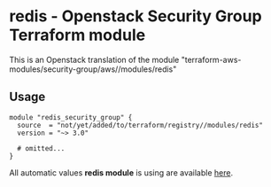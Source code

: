 # redis - Openstack Security Group Terraform module

This is an Openstack translation of the module "terraform-aws-modules/security-group/aws//modules/redis"

## Usage

```hcl
module "redis_security_group" {
  source  = "not/yet/added/to/terraform/registry//modules/redis"
  version = "~> 3.0"

  # omitted...
}
```

All automatic values **redis module** is using are available [here](https://github.com/terraform-aws-modules/terraform-aws-security-group/blob/master/modules/redis/auto_values.tf).

<!-- BEGINNING OF PRE-COMMIT-TERRAFORM DOCS HOOK -->
<!-- END OF PRE-COMMIT-TERRAFORM DOCS HOOK -->
